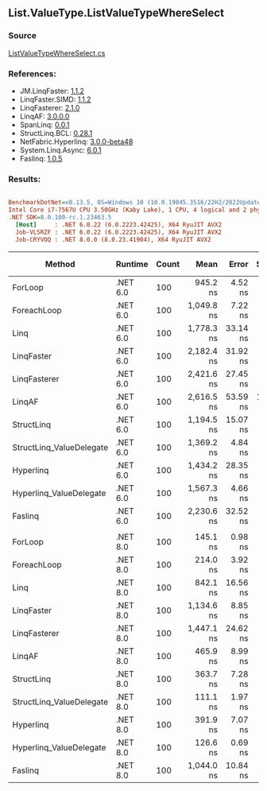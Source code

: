 ﻿## List.ValueType.ListValueTypeWhereSelect

### Source
[ListValueTypeWhereSelect.cs](../LinqBenchmarks/List/ValueType/ListValueTypeWhereSelect.cs)

### References:
- JM.LinqFaster: [1.1.2](https://www.nuget.org/packages/JM.LinqFaster/1.1.2)
- LinqFaster.SIMD: [1.1.2](https://www.nuget.org/packages/LinqFaster.SIMD/1.0.3)
- LinqFasterer: [2.1.0](https://www.nuget.org/packages/LinqFasterer/2.1.0)
- LinqAF: [3.0.0.0](https://www.nuget.org/packages/LinqAF/3.0.0.0)
- SpanLinq: [0.0.1](https://www.nuget.org/packages/SpanLinq/0.0.1)
- StructLinq.BCL: [0.28.1](https://www.nuget.org/packages/StructLinq/0.28.1)
- NetFabric.Hyperlinq: [3.0.0-beta48](https://www.nuget.org/packages/NetFabric.Hyperlinq/3.0.0-beta48)
- System.Linq.Async: [6.0.1](https://www.nuget.org/packages/System.Linq.Async/6.0.1)
- Faslinq: [1.0.5](https://www.nuget.org/packages/Faslinq/1.0.5)

### Results:
``` ini

BenchmarkDotNet=v0.13.5, OS=Windows 10 (10.0.19045.3516/22H2/2022Update)
Intel Core i7-7567U CPU 3.50GHz (Kaby Lake), 1 CPU, 4 logical and 2 physical cores
.NET SDK=8.0.100-rc.1.23463.5
  [Host]     : .NET 6.0.22 (6.0.2223.42425), X64 RyuJIT AVX2
  Job-VLSRZF : .NET 6.0.22 (6.0.2223.42425), X64 RyuJIT AVX2
  Job-CRYVOQ : .NET 8.0.0 (8.0.23.41904), X64 RyuJIT AVX2


```
|                   Method |  Runtime | Count |       Mean |    Error |    StdDev |     Median |         Ratio | RatioSD |   Gen0 | Allocated | Alloc Ratio |
|------------------------- |--------- |------ |-----------:|---------:|----------:|-----------:|--------------:|--------:|-------:|----------:|------------:|
|                  ForLoop | .NET 6.0 |   100 |   945.2 ns |  4.52 ns |   4.00 ns |   944.5 ns |      baseline |         |      - |         - |          NA |
|              ForeachLoop | .NET 6.0 |   100 | 1,049.8 ns |  7.22 ns |   6.76 ns | 1,047.2 ns |  1.11x slower |   0.01x |      - |         - |          NA |
|                     Linq | .NET 6.0 |   100 | 1,778.3 ns | 33.14 ns |  34.03 ns | 1,766.8 ns |  1.88x slower |   0.04x | 0.1793 |     376 B |          NA |
|               LinqFaster | .NET 6.0 |   100 | 2,182.4 ns | 31.92 ns |  26.66 ns | 2,176.4 ns |  2.31x slower |   0.03x | 3.8605 |    8088 B |          NA |
|             LinqFasterer | .NET 6.0 |   100 | 2,421.6 ns | 27.45 ns |  25.68 ns | 2,420.9 ns |  2.56x slower |   0.03x | 6.4087 |   13416 B |          NA |
|                   LinqAF | .NET 6.0 |   100 | 2,616.5 ns | 53.59 ns | 156.33 ns | 2,534.1 ns |  2.94x slower |   0.09x |      - |         - |          NA |
|               StructLinq | .NET 6.0 |   100 | 1,194.5 ns | 15.07 ns |  18.50 ns | 1,190.3 ns |  1.27x slower |   0.02x | 0.0343 |      72 B |          NA |
| StructLinq_ValueDelegate | .NET 6.0 |   100 | 1,369.2 ns |  4.84 ns |   3.78 ns | 1,368.5 ns |  1.45x slower |   0.01x |      - |         - |          NA |
|                Hyperlinq | .NET 6.0 |   100 | 1,434.2 ns | 28.35 ns |  31.51 ns | 1,418.0 ns |  1.52x slower |   0.04x |      - |         - |          NA |
|  Hyperlinq_ValueDelegate | .NET 6.0 |   100 | 1,567.3 ns |  4.66 ns |   3.64 ns | 1,568.3 ns |  1.66x slower |   0.01x |      - |         - |          NA |
|                  Faslinq | .NET 6.0 |   100 | 2,230.6 ns | 32.52 ns |  36.14 ns | 2,232.3 ns |  2.37x slower |   0.04x | 3.8605 |    8088 B |          NA |
|                          |          |       |            |          |           |            |               |         |        |           |             |
|                  ForLoop | .NET 8.0 |   100 |   145.1 ns |  0.98 ns |   0.77 ns |   145.2 ns |      baseline |         |      - |         - |          NA |
|              ForeachLoop | .NET 8.0 |   100 |   214.0 ns |  3.92 ns |   7.91 ns |   210.4 ns |  1.49x slower |   0.06x |      - |         - |          NA |
|                     Linq | .NET 8.0 |   100 |   842.1 ns | 16.56 ns |  33.46 ns |   840.5 ns |  5.92x slower |   0.22x | 0.1793 |     376 B |          NA |
|               LinqFaster | .NET 8.0 |   100 | 1,134.6 ns |  8.85 ns |   6.91 ns | 1,135.2 ns |  7.82x slower |   0.06x | 3.8605 |    8088 B |          NA |
|             LinqFasterer | .NET 8.0 |   100 | 1,447.1 ns | 24.62 ns |  29.31 ns | 1,443.8 ns | 10.02x slower |   0.23x | 6.4087 |   13416 B |          NA |
|                   LinqAF | .NET 8.0 |   100 |   465.9 ns |  8.99 ns |  21.37 ns |   455.1 ns |  3.22x slower |   0.16x |      - |         - |          NA |
|               StructLinq | .NET 8.0 |   100 |   363.7 ns |  7.28 ns |  13.13 ns |   360.1 ns |  2.48x slower |   0.09x | 0.0343 |      72 B |          NA |
| StructLinq_ValueDelegate | .NET 8.0 |   100 |   111.1 ns |  1.97 ns |   1.75 ns |   110.5 ns |  1.30x faster |   0.02x |      - |         - |          NA |
|                Hyperlinq | .NET 8.0 |   100 |   391.9 ns |  7.07 ns |   9.68 ns |   389.2 ns |  2.69x slower |   0.09x |      - |         - |          NA |
|  Hyperlinq_ValueDelegate | .NET 8.0 |   100 |   126.6 ns |  0.69 ns |   0.61 ns |   126.7 ns |  1.15x faster |   0.01x |      - |         - |          NA |
|                  Faslinq | .NET 8.0 |   100 | 1,044.0 ns | 10.84 ns |   9.61 ns | 1,043.8 ns |  7.19x slower |   0.09x | 3.8605 |    8088 B |          NA |
